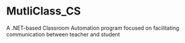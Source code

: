 # MutliClass_CS
A .NET-based Classroom Automation program focused on facilitating communication between teacher and student
